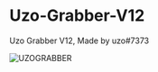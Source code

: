 # Uzo-Grabber-V12
Uzo Grabber V12, Made by uzo#7373

![UZOGRABBER](https://user-images.githubusercontent.com/92638298/206437387-ab08b669-4bc6-42fe-bd97-8fb8147eef9e.png)
